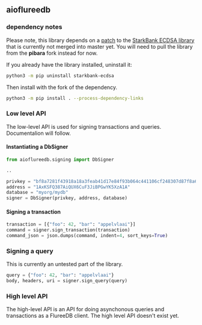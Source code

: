 ## aioflureedb

### dependency notes

Please note, this library depends on a [patch](https://github.com/starkbank/ecdsa-python/pull/21) to the [StarkBank ECDSA library](https://pypi.org/project/starkbank-ecdsa/) that is currently not merged into master yet. You will need to pull the library from the **pibara** fork instead for now.

If you already have the library installed, uninstall it:

```bash
python3 -m pip uninstall starkbank-ecdsa
```

Then install with the fork of the dependency.

```bash
python3 -m pip install . --process-dependency-links
```

### Low level API

The low-level API is used for signing transactions and queries. Documentalion will follow.

#### Instantiating a DbSigner 

```python
from aioflureedb.signing import DbSigner

..

privkey = "bf8a7281f43918a18a3feab41d17e84f93b064c441106cf248307d87f8a60453"
address = "1AxKSFQ387AiQUX6CuF3JiBPGwYK5XzA1A"
database = "myorg/mydb"
signer = DbSigner(privkey, address, database)

```

#### Signing a transaction

```python
transaction = [{"foo": 42, "bar": "appelvlaai"}]
command = signer.sign_transaction(transaction)
command_json = json.dumps(command, indent=4, sort_keys=True) 
```

### Signing a query
This is currently an untested part of the library.

```python
query = {"foo": 42, "bar": "appelvlaai"}
body, headers, uri = signer.sign_query(query)
```
### High level API

The high-level API is an API for doing asynchonous queries and transactions as a FlureeDB client. The high level API doesn't exist yet.
